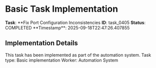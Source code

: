 # Basic Task Implementation

**Task**: **Fix Port Configuration Inconsistencies
**ID**: task_0405
**Status**: COMPLETED
**Timestamp\*\*: 2025-09-18T22:47:26.407855

## Implementation Details

This task has been implemented as part of the automation system.
Task type: Basic implementation
Worker: Automation System
